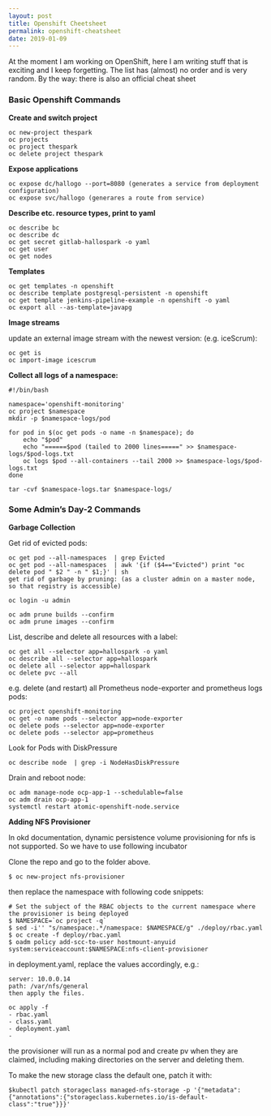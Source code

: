 ```yaml
---
layout: post
title: Openshift Cheetsheet
permalink: openshift-cheatsheet
date: 2019-01-09
---
```


At the moment I am working on OpenShift, here I am writing stuff that is exciting and I keep forgetting. The list has (almost) no order and is very random. 
By the way: there is also an official cheat sheet

### Basic Openshift Commands

**Create and switch project**

    oc new-project thespark
    oc projects
    oc project thespark
    oc delete project thespark

__Expose applications__

    oc expose dc/hallogo --port=8080 (generates a service from deployment configuration)
    oc expose svc/hallogo (generares a route from service)

__Describe etc. resource types, print to yaml__

    oc describe bc
    oc describe dc
    oc get secret gitlab-hallospark -o yaml
    oc get user
    oc get nodes

__Templates__

    oc get templates -n openshift 
    oc describe template postgresql-persistent -n openshift
    oc get template jenkins-pipeline-example -n openshift -o yaml
    oc export all --as-template=javapg

__Image streams__

update an external image stream with the newest version: (e.g. iceScrum):

    oc get is
    oc import-image icescrum

__Collect all logs of a namespace:__

    #!/bin/bash

    namespace='openshift-monitoring'
    oc project $namespace
    mkdir -p $namespace-logs/pod

    for pod in $(oc get pods -o name -n $namespace); do 
        echo "$pod"
        echo "======$pod (tailed to 2000 lines=====" >> $namespace-logs/$pod-logs.txt
        oc logs $pod --all-containers --tail 2000 >> $namespace-logs/$pod-logs.txt 
    done

    tar -cvf $namespace-logs.tar $namespace-logs/



### Some Admin’s Day-2 Commands

__Garbage Collection__

Get rid of evicted pods:

    oc get pod --all-namespaces  | grep Evicted
    oc get pod --all-namespaces  | awk '{if ($4=="Evicted") print "oc delete pod " $2 " -n " $1;}' | sh 
    get rid of garbage by pruning: (as a cluster admin on a master node, so that registry is accessible)

    oc login -u admin

    oc adm prune builds --confirm 
    oc adm prune images --confirm 

List, describe and delete all resources with a label:

    oc get all --selector app=hallospark -o yaml
    oc describe all --selector app=hallospark
    oc delete all --selector app=hallospark 
    oc delete pvc --all 

e.g. delete (and restart) all Prometheus node-exporter and prometheus logs pods:

    oc project openshift-monitoring
    oc get -o name pods --selector app=node-exporter
    oc delete pods --selector app=node-exporter
    oc delete pods --selector app=prometheus

Look for Pods with DiskPressure

    oc describe node  | grep -i NodeHasDiskPressure

Drain and reboot node:

    oc adm manage-node ocp-app-1 --schedulable=false
    oc adm drain ocp-app-1
    systemctl restart atomic-openshift-node.service

__Adding NFS Provisioner__

In okd documentation, dynamic persistence volume provisioning for nfs is not supported. So we have to use following incubator

Clone the repo and go to the folder above.

    $ oc new-project nfs-provisioner

then replace the namespace with following code snippets:

    # Set the subject of the RBAC objects to the current namespace where the provisioner is being deployed
    $ NAMESPACE=`oc project -q`
    $ sed -i'' "s/namespace:.*/namespace: $NAMESPACE/g" ./deploy/rbac.yaml
    $ oc create -f deploy/rbac.yaml
    $ oadm policy add-scc-to-user hostmount-anyuid system:serviceaccount:$NAMESPACE:nfs-client-provisioner

in deployment.yaml, replace the values accordingly, e.g.:

    server: 10.0.0.14
    path: /var/nfs/general
    then apply the files.

    oc apply -f 
    - rbac.yaml
    - class.yaml
    - deployment.yaml 
    - 
the provisioner will run as a normal pod and create pv when they are claimed, including making directories on the server and deleting them.

To make the new storage class the default one, patch it with:

    $kubectl patch storageclass managed-nfs-storage -p '{"metadata": {"annotations":{"storageclass.kubernetes.io/is-default-class":"true"}}}'